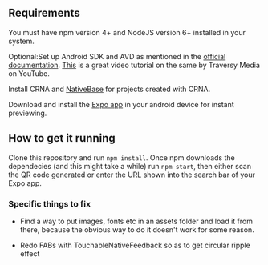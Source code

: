 ## Requirements

You must have npm version 4+ and NodeJS version 6+ installed in your system.

Optional:Set up Android SDK and AVD as mentioned in the [official documentation](https://facebook.github.io/react-native/docs/getting-started.html). [This](https://www.youtube.com/watch?v=KRLLjlpy0r4) is a great video tutorial on the same by Traversy Media on YouTube.

Install CRNA and [NativeBase](https://docs.nativebase.io/docs/GetStarted.html) for projects created with CRNA.

Download and install the [Expo app](https://play.google.com/store/apps/details?id=host.exp.exponent&hl=en) in your android device for instant previewing.

## How to get it running

Clone this repository and run `npm install`. Once npm downloads the dependecies (and this might take a while) run `npm start`, then either scan the QR code generated or enter the URL shown into the search bar of your Expo app.

### Specific things to fix

* Find a way to put images, fonts etc in an assets folder and load it from there, because the obvious way to do it doesn't work for some reason.

* Redo FABs with TouchableNativeFeedback so as to get circular ripple effect
